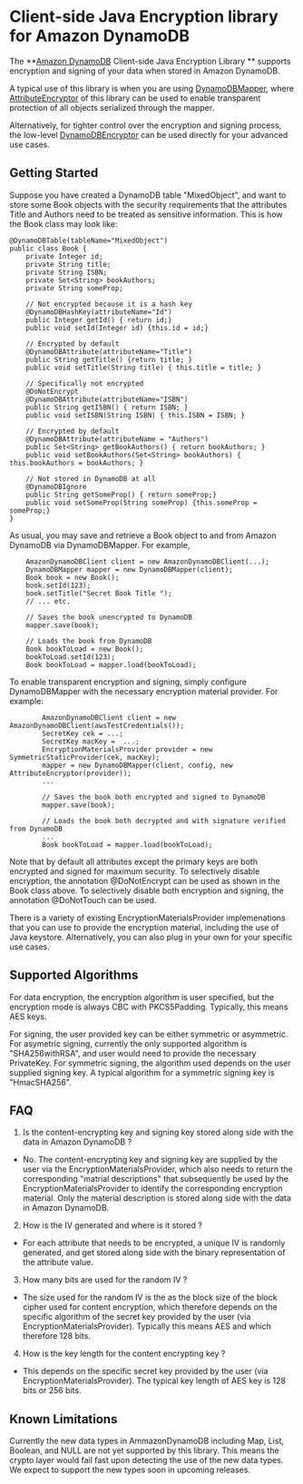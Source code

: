 # Client-side Java Encryption library for Amazon DynamoDB

The **[Amazon DynamoDB][ddb] Client-side Java Encryption Library ** supports encryption and signing of your data when stored in Amazon DynamoDB.

A typical use of this library is when you are using [DynamoDBMapper][ddbmapper], where [AttributeEncryptor][attrencryptor] of this library can be used to enable transparent protection of all objects serialized through the mapper.

Alternatively, for tighter control over the encryption and signing process, the low-level [DynamoDBEncryptor][ddbencryptor] can be used directly for your advanced use cases.

## Getting Started

Suppose you have created a DynamoDB table "MixedObject", and want to store some Book objects with the security requirements that the attributes Title and Authors need to be treated as sensitive information.  This is how the Book class may look like:

```
@DynamoDBTable(tableName="MixedObject")
public class Book {
    private Integer id;
    private String title;
    private String ISBN;
    private Set<String> bookAuthors;
    private String someProp;
 
    // Not encrypted because it is a hash key    
    @DynamoDBHashKey(attributeName="Id")  
    public Integer getId() { return id;}
    public void setId(Integer id) {this.id = id;}
 
    // Encrypted by default
    @DynamoDBAttribute(attributeName="Title")  
    public String getTitle() {return title; }
    public void setTitle(String title) { this.title = title; }
 
    // Specifically not encrypted
    @DoNotEncrypt
    @DynamoDBAttribute(attributeName="ISBN")  
    public String getISBN() { return ISBN; }
    public void setISBN(String ISBN) { this.ISBN = ISBN; }
 
    // Encrypted by default
    @DynamoDBAttribute(attributeName = "Authors")
    public Set<String> getBookAuthors() { return bookAuthors; }
    public void setBookAuthors(Set<String> bookAuthors) { this.bookAuthors = bookAuthors; }
 
    // Not stored in DynamoDB at all
    @DynamoDBIgnore
    public String getSomeProp() { return someProp;}
    public void setSomeProp(String someProp) {this.someProp = someProp;}
}
```

As usual, you may save and retrieve a Book object to and from Amazon DynamoDB via DynamoDBMapper.  For example,

```
    AmazonDynamoDBClient client = new AmazonDynamoDBClient(...);
    DynamoDBMapper mapper = new DynamoDBMapper(client);
    Book book = new Book();
    book.setId(123);
    book.setTitle("Secret Book Title ");
    // ... etc.

    // Saves the book unencrypted to DynamoDB
    mapper.save(book);

    // Loads the book from DynamoDB
    Book bookToLoad = new Book();
    bookToLoad.setId(123);
    Book bookToLoad = mapper.load(bookToLoad);

```

To enable transparent encryption and signing, simply configure DynamoDBMapper with the necessary encryption material provider.  For example:

```
        AmazonDynamoDBClient client = new AmazonDynamoDBClient(awsTestCredentials());
        SecretKey cek = ...;
        SecretKey macKey =  ...;
        EncryptionMaterialsProvider provider = new SymmetricStaticProvider(cek, macKey);
        mapper = new DynamoDBMapper(client, config, new AttributeEncryptor(provider));
        ...

        // Saves the book both encrypted and signed to DynamoDB
        mapper.save(book);

        // Loads the book both decrypted and with signature verified from DynamoDB
        ...
        Book bookToLoad = mapper.load(bookToLoad);

```

Note that by default all attributes except the primary keys are both encrypted and signed for maximum security.  To selectively disable encryption, the annotation @DoNotEncrypt can be used as shown in the Book class above.  To selectively disable both encryption and signing, the annotation @DoNotTouch can be used.

There is a variety of existing EncryptionMaterialsProvider implemenations that you can use to provide the encryption material, including the use of Java keystore.  Alternatively, you can also plug in your own for your specific use cases.

## Supported Algorithms

For data encryption, the encryption algorithm is user specified, but the encryption mode is always CBC with PKCS5Padding.  Typically, this means AES keys.

For signing, the user provided key can be either symmetric or asymmetric.  For asymetric signing, currently the only supported algorithm is "SHA256withRSA", and user would need to provide the necessary PrivateKey.  For symmetric signing, the algorithm used depends on the user supplied signing key.  A typical algorithm for a symmetric signing key is "HmacSHA256".

## FAQ

1. Is the content-encrypting key and signing key stored along side with the data in Amazon DynamoDB ?
  * No.  The content-encrypting key and signing key are supplied by the user via the EncryptionMaterialsProvider, which also needs to return the corresponding "matrial descriptions" that subsequently be used by the EncryptionMaterialsProvider to identify the corresponding encryption material.  Only the material description is stored along side with the data in Amazon DynamoDB.

2. How is the IV generated and where is it stored ?
  * For each attribute that needs to be encrypted, a unique IV is randomly generated, and get stored along side with the binary representation of the attribute value.

3. How many bits are used for the random IV ?
  * The size used for the random IV is the as the block size of the block cipher used for content encryption, which therefore depends on the specific algorithm of the secret key provided by the user (via EncryptionMaterialsProvider).  Typically this means AES and which therefore 128 bits.

4. How is the key length for the content encrypting key ?
  * This depends on the specific secret key provided by the user (via EncryptionMaterialsProvider).  The typical key length of AES key is 128 bits or 256 bits.

## Known Limitations

Currently the new data types in AmmazonDynamoDB including Map, List, Boolean, and NULL are not yet supported by this library.  This means the crypto layer would fail fast upon detecting the use of the new data types.  We expect to support the new types soon in upcoming releases.

[attrencryptor]: https://github.com/awslabs/aws-dynamodb-encryption-java/blob/master/src/main/java/com/amazonaws/services/dynamodbv2/datamodeling/AttributeEncryptor.java
[ddb]: http://docs.aws.amazon.com/amazondynamodb/latest/developerguide/Introduction.html
[ddbencryptor]: https://github.com/awslabs/aws-dynamodb-encryption-java/blob/master/src/main/java/com/amazonaws/services/dynamodbv2/datamodeling/encryption/DynamoDBEncryptor.java
[ddbmapper]: http://docs.aws.amazon.com/AWSJavaSDK/latest/javadoc/com/amazonaws/services/dynamodbv2/datamodeling/DynamoDBMapper.html
